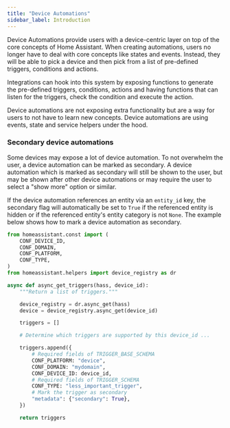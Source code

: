 ```yaml
---
title: "Device Automations"
sidebar_label: Introduction
---
```


Device Automations provide users with a device-centric layer on top of the core concepts of Home Assistant. When creating automations, users no longer have to deal with core concepts like states and events. Instead, they will be able to pick a device and then pick from a list of pre-defined triggers, conditions and actions.

Integrations can hook into this system by exposing functions to generate the pre-defined triggers, conditions, actions and having functions that can listen for the triggers, check the condition and execute the action.

Device automations are not exposing extra functionality but are a way for users to not have to learn new concepts. Device automations are using events, state and service helpers under the hood.

### Secondary device automations

Some devices may expose a lot of device automation. To not overwhelm the user, a device automation can be marked as secondary. A device automation which is marked as secondary will still be shown to the user, but may be shown after other device automations or may require the user to select a "show more" option or similar.

If the device automation references an entity via an `entity_id` key, the secondary flag will automatically be set to `True` if the referenced entity is hidden or if the referenced entity's entity category is not `None`. The example below shows how to mark a device automation as secondary.

```python
from homeassistant.const import (
    CONF_DEVICE_ID,
    CONF_DOMAIN,
    CONF_PLATFORM,
    CONF_TYPE,
)
from homeassistant.helpers import device_registry as dr

async def async_get_triggers(hass, device_id):
    """Return a list of triggers."""

    device_registry = dr.async_get(hass)
    device = device_registry.async_get(device_id)

    triggers = []

    # Determine which triggers are supported by this device_id ...

    triggers.append({
        # Required fields of TRIGGER_BASE_SCHEMA
        CONF_PLATFORM: "device",
        CONF_DOMAIN: "mydomain",
        CONF_DEVICE_ID: device_id,
        # Required fields of TRIGGER_SCHEMA
        CONF_TYPE: "less_important_trigger",
        # Mark the trigger as secondary
        "metadata": {"secondary": True},
    })

    return triggers
```
